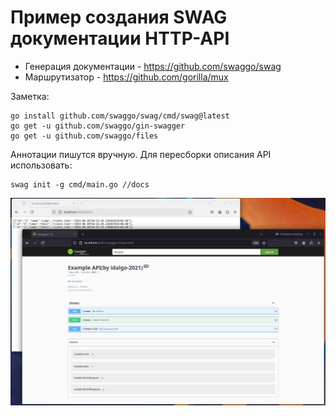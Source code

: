 # Пример создания SWAG документации HTTP-API

* Генерация документации - https://github.com/swaggo/swag
* Маршрутизатор - https://github.com/gorilla/mux


Заметка:
```
go install github.com/swaggo/swag/cmd/swag@latest
go get -u github.com/swaggo/gin-swagger
go get -u github.com/swaggo/files
```
Аннотации пишутся вручную. Для пересборки описания API использовать:
```
swag init -g cmd/main.go //docs
```


![My Image](docs/image/Screenshot.jpg)

